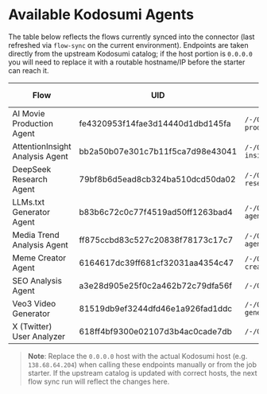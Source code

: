 # Available Kodosumi Agents

The table below reflects the flows currently synced into the connector (last refreshed via `flow-sync` on the current environment). Endpoints are taken directly from the upstream Kodosumi catalog; if the host portion is `0.0.0.0` you will need to replace it with a routable hostname/IP before the starter can reach it.

| Flow | UID | Kodosumi Path | URL Identifier |
|------|-----|---------------|----------------|
| AI Movie Production Agent | fe4320953f14fae3d14440d1dbd145fa | `/-/0.0.0.0/8000/movie-production-agent/-/` | *(none)* |
| AttentionInsight Analysis Agent | bb2a50b07e301c7b11f5ca7d98e43041 | `/-/0.0.0.0/8000/attention-insights-agent/-/` | *(none)* |
| DeepSeek Research Agent | 79bf8b6d5ead8cb324ba510dcd50da02 | `/-/0.0.0.0/8000/deepseek-research-agent/-/` | *(none)* |
| LLMs.txt Generator Agent | b83b6c72c0c77f4519ad50ff1263bad4 | `/-/0.0.0.0/8000/llm-txt-agent/-/` | *(none)* |
| Media Trend Analysis Agent | ff875ccbd83c527c20838f78173c17c7 | `/-/0.0.0.0/8000/media-trend-agent/-/` | *(none)* |
| Meme Creator Agent | 6164617dc39ff681cf32031aa4354c47 | `/-/0.0.0.0/8000/meme-creator/-/` | *(none)* |
| SEO Analysis Agent | a3e28d905e25f0c2a462b72c79dfa56f | `/-/0.0.0.0/8000/seo-agent/-/` | *(none)* |
| Veo3 Video Generator | 81519db9ef3244dfd46e1a926fad1ddc | `/-/0.0.0.0/8000/veo3-video-generator/-/` | *(none)* |
| X (Twitter) User Analyzer | 618ff4bf9300e02107d3b4ac0cade7db | `/-/0.0.0.0/8000/x_analyzer/-/` | *(none)* |

> **Note**: Replace the `0.0.0.0` host with the actual Kodosumi host (e.g. `138.68.64.204`) when calling these endpoints manually or from the job starter. If the upstream catalog is updated with correct hosts, the next flow sync run will reflect the changes here.
